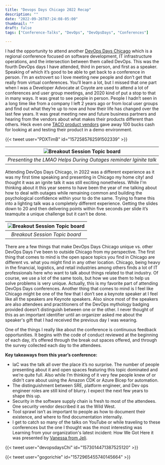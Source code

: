 ```yaml
---
title: "Devops Days Chicago 2022 Recap"
description: ""
date: "2022-09-26T07:24:08-05:00"
thumbnail: ""
draft: false
tags: ["Conference-Talks", "DevOps", "DevOpsDays", "Conferences"]

---
```

I had the opportunity to attend another [DevOps Days Chicago](https://devopsdays.org/events/2022-chicago/welcome/) which is a regional conference focused on software development, IT infrastructure operations, and the intersection between them called DevOps. This was the fourth DevOps days I have attended, third in person, and first as a speaker. Speaking of which it’s good to be able to get back to a conference in person. I’m an extrovert so I love meeting new people and don’t get that really from virtual conferences. You’ll learn a lot, but I missed that one part when I was a Developer Advocate at Coyote are used to attend a lot of conferences and user group meetings, and 2020 kind of put a stop to that in many ways. It was great to see people in person. People I hadn’t seen in a long time like from a company I left 2 years ago or from local user groups and find out what they’re up to now and how their life has changed over the last few years. It was great meeting new and future business partners and hearing from the vendors about what makes their products different than others. Heck even one [TACO product vendors](https://itnext.io/spice-up-your-infrastructure-as-code-with-tacos-1a9c179e0783) gave away 100 bucks cash for looking at and testing their product in a demo environment.

{{< tweet user="PDXTimB" id="1572585762591502339" >}}

|![Breakout Session Topic board](https://pbs.twimg.com/media/FdR31qiX0AIZQNE?format=jpg&name=4096x4096)|
|:--:|
| *Presenting the LMAO Helps During Outages reminder Iginite talk* |

Attending DevOps Days Chicago, in 2022 was a different experience as it was my first time speaking and presenting in Chicago my home city! and thought it was an ignite talk it was still exciting nonetheless. While I'm thinking about it this year seems to have been the year of me talking about how to deal with outages while remaining common and building the psychological confidence within your  to do the same. Trying to frame this into a lighting talk was a completely different experience. Getting the slides down to 20 and then delivering points within five seconds per slide it’s teamquite a unique challenge but it can’t be done.

|![Breakout Session Topic board](https://pbs.twimg.com/media/FdM4Vl9WAAQ_qwh?format=jpg&name=4096x4096)|
|:--:|
| *Breakout Session Topic board* |

There are a few things that make DevOps Days Chicago unique vs. other DevOps Days I've been to outside Chicago from my perspective. The first thing that comes to mind is the open space topics you find in Chicago are different vs. what you might find in any other location. Chicago, being heavy in the financial, logistics, and retail industries among others finds a lot of IT professionals here who want to talk about things related to that industry. Of course, we use a lot of the same tools, but how we use them to help us solve problems is very unique. Actually, this is my favorite part of attending DevOps Days conferences. Another thing that comes to mind is I feel like Chicago might be one of the few that I don’t see a keynote speaker at I feel like all the speakers are Keynote speakers. Also since most of the speakers are also attendees and practitioners of the DevOps mythology badging provided doesn’t distinguish between one or the other. I never thought of this as an important identifier until an organizer asked me about the speaker's gift that I had received the previous day I was wearing.

One of the things I really like about the conference is continuous feedback opportunities. It begins with the code of conduct reviewed at the beginning of  each day, it’s offered through the break out spaces offered, and through the survey collected each day to the attendees.

**Key takeaways from this year’s conference:**

- IaC was the talk all over the place it’s no surprise. The number of people presenting about it and open spaces featuring this topic dominated and we’re quite full. Also while I’m thinking of it very few people knew of or didn't care about using the Amazon CDK or Azure Bicep for automation.
- The distinguishment between SRE, platform engineer, and Dev ops engineer roles are still kind of blurry. I expect the next few years to shape this up.
- Security in the software supply chain is fresh to most of the attendees. One security vendor described it as the Wild West.
- Tool sprawl isn’t as important to people as how to document their existence, and where to find documentation internally.
- I get to catch so many of the talks on YouTube or while traveling to these conferences but the one I thought was the most interesting was Learning from your organization's latest incident: How We Got Here it was presented by [Vanessa from Jeli](https://devopsdays.org/events/2022-chicago/program/vanessa-huerta-granda/).

{{< tweet user="devopsdaysChi" id="1573014471387525120" >}}

{{< tweet user="gogorichie" id="1572965455740145664" >}}
